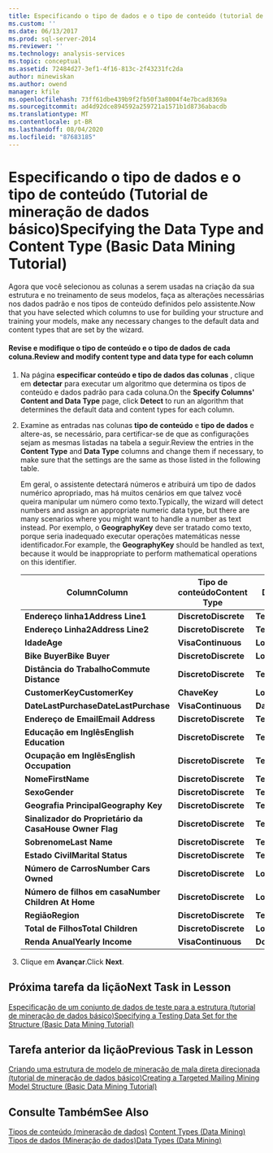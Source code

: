 ```yaml
---
title: Especificando o tipo de dados e o tipo de conteúdo (tutorial de mineração de dados básico) | Microsoft Docs
ms.custom: ''
ms.date: 06/13/2017
ms.prod: sql-server-2014
ms.reviewer: ''
ms.technology: analysis-services
ms.topic: conceptual
ms.assetid: 72484d27-3ef1-4f16-813c-2f43231fc2da
author: minewiskan
ms.author: owend
manager: kfile
ms.openlocfilehash: 73ff61dbe439b9f2fb50f3a8004f4e7bcad8369a
ms.sourcegitcommit: ad4d92dce894592a259721a1571b1d8736abacdb
ms.translationtype: MT
ms.contentlocale: pt-BR
ms.lasthandoff: 08/04/2020
ms.locfileid: "87683185"
---
```

# <a name="specifying-the-data-type-and-content-type-basic-data-mining-tutorial"></a><span data-ttu-id="8e5ac-102">Especificando o tipo de dados e o tipo de conteúdo (Tutorial de mineração de dados básico)</span><span class="sxs-lookup"><span data-stu-id="8e5ac-102">Specifying the Data Type and Content Type (Basic Data Mining Tutorial)</span></span>
  <span data-ttu-id="8e5ac-103">Agora que você selecionou as colunas a serem usadas na criação da sua estrutura e no treinamento de seus modelos, faça as alterações necessárias nos dados padrão e nos tipos de conteúdo definidos pelo assistente.</span><span class="sxs-lookup"><span data-stu-id="8e5ac-103">Now that you have selected which columns to use for building your structure and training your models, make any necessary changes to the default data and content types that are set by the wizard.</span></span>  
  
#### <a name="review-and-modify-content-type-and-data-type-for-each-column"></a><span data-ttu-id="8e5ac-104">Revise e modifique o tipo de conteúdo e o tipo de dados de cada coluna.</span><span class="sxs-lookup"><span data-stu-id="8e5ac-104">Review and modify content type and data type for each column</span></span>  
  
1.  <span data-ttu-id="8e5ac-105">Na página **especificar conteúdo e tipo de dados das colunas** , clique em **detectar** para executar um algoritmo que determina os tipos de conteúdo e dados padrão para cada coluna.</span><span class="sxs-lookup"><span data-stu-id="8e5ac-105">On the **Specify Columns' Content and Data Type** page, click **Detect** to run an algorithm that determines the default data and content types for each column.</span></span>  
  
2.  <span data-ttu-id="8e5ac-106">Examine as entradas nas colunas **tipo de conteúdo** e **tipo de dados** e altere-as, se necessário, para certificar-se de que as configurações sejam as mesmas listadas na tabela a seguir.</span><span class="sxs-lookup"><span data-stu-id="8e5ac-106">Review the entries in the **Content Type** and **Data Type** columns and change them if necessary, to make sure that the settings are the same as those listed in the following table.</span></span>  
  
     <span data-ttu-id="8e5ac-107">Em geral, o assistente detectará números e atribuirá um tipo de dados numérico apropriado, mas há muitos cenários em que talvez você queira manipular um número como texto.</span><span class="sxs-lookup"><span data-stu-id="8e5ac-107">Typically, the wizard will detect numbers and assign an appropriate numeric data type, but there are many scenarios where you might want to handle a number as text instead.</span></span> <span data-ttu-id="8e5ac-108">Por exemplo, o **GeographyKey** deve ser tratado como texto, porque seria inadequado executar operações matemáticas nesse identificador.</span><span class="sxs-lookup"><span data-stu-id="8e5ac-108">For example, the **GeographyKey** should be handled as text, because it would be inappropriate to perform mathematical operations on this identifier.</span></span>  
  
    |<span data-ttu-id="8e5ac-109">Column</span><span class="sxs-lookup"><span data-stu-id="8e5ac-109">Column</span></span>|<span data-ttu-id="8e5ac-110">Tipo de conteúdo</span><span class="sxs-lookup"><span data-stu-id="8e5ac-110">Content Type</span></span>|<span data-ttu-id="8e5ac-111">Tipo de Dados</span><span class="sxs-lookup"><span data-stu-id="8e5ac-111">Data Type</span></span>|  
    |------------|------------------|---------------|  
    |<span data-ttu-id="8e5ac-112">**Endereço linha1**</span><span class="sxs-lookup"><span data-stu-id="8e5ac-112">**Address Line1**</span></span>|<span data-ttu-id="8e5ac-113">**Discreto**</span><span class="sxs-lookup"><span data-stu-id="8e5ac-113">**Discrete**</span></span>|<span data-ttu-id="8e5ac-114">**Texto**</span><span class="sxs-lookup"><span data-stu-id="8e5ac-114">**Text**</span></span>|  
    |<span data-ttu-id="8e5ac-115">**Endereço Linha2**</span><span class="sxs-lookup"><span data-stu-id="8e5ac-115">**Address Line2**</span></span>|<span data-ttu-id="8e5ac-116">**Discreto**</span><span class="sxs-lookup"><span data-stu-id="8e5ac-116">**Discrete**</span></span>|<span data-ttu-id="8e5ac-117">**Texto**</span><span class="sxs-lookup"><span data-stu-id="8e5ac-117">**Text**</span></span>|  
    |<span data-ttu-id="8e5ac-118">**Idade**</span><span class="sxs-lookup"><span data-stu-id="8e5ac-118">**Age**</span></span>|<span data-ttu-id="8e5ac-119">**Visa**</span><span class="sxs-lookup"><span data-stu-id="8e5ac-119">**Continuous**</span></span>|<span data-ttu-id="8e5ac-120">**Long**</span><span class="sxs-lookup"><span data-stu-id="8e5ac-120">**Long**</span></span>|  
    |<span data-ttu-id="8e5ac-121">**Bike Buyer**</span><span class="sxs-lookup"><span data-stu-id="8e5ac-121">**Bike Buyer**</span></span>|<span data-ttu-id="8e5ac-122">**Discreto**</span><span class="sxs-lookup"><span data-stu-id="8e5ac-122">**Discrete**</span></span>|<span data-ttu-id="8e5ac-123">**Long**</span><span class="sxs-lookup"><span data-stu-id="8e5ac-123">**Long**</span></span>|  
    |<span data-ttu-id="8e5ac-124">**Distância do Trabalho**</span><span class="sxs-lookup"><span data-stu-id="8e5ac-124">**Commute Distance**</span></span>|<span data-ttu-id="8e5ac-125">**Discreto**</span><span class="sxs-lookup"><span data-stu-id="8e5ac-125">**Discrete**</span></span>|<span data-ttu-id="8e5ac-126">**Texto**</span><span class="sxs-lookup"><span data-stu-id="8e5ac-126">**Text**</span></span>|  
    |<span data-ttu-id="8e5ac-127">**CustomerKey**</span><span class="sxs-lookup"><span data-stu-id="8e5ac-127">**CustomerKey**</span></span>|<span data-ttu-id="8e5ac-128">**Chave**</span><span class="sxs-lookup"><span data-stu-id="8e5ac-128">**Key**</span></span>|<span data-ttu-id="8e5ac-129">**Long**</span><span class="sxs-lookup"><span data-stu-id="8e5ac-129">**Long**</span></span>|  
    |<span data-ttu-id="8e5ac-130">**DateLastPurchase**</span><span class="sxs-lookup"><span data-stu-id="8e5ac-130">**DateLastPurchase**</span></span>|<span data-ttu-id="8e5ac-131">**Visa**</span><span class="sxs-lookup"><span data-stu-id="8e5ac-131">**Continuous**</span></span>|<span data-ttu-id="8e5ac-132">**Data**</span><span class="sxs-lookup"><span data-stu-id="8e5ac-132">**Date**</span></span>|  
    |<span data-ttu-id="8e5ac-133">**Endereço de Email**</span><span class="sxs-lookup"><span data-stu-id="8e5ac-133">**Email Address**</span></span>|<span data-ttu-id="8e5ac-134">**Discreto**</span><span class="sxs-lookup"><span data-stu-id="8e5ac-134">**Discrete**</span></span>|<span data-ttu-id="8e5ac-135">**Texto**</span><span class="sxs-lookup"><span data-stu-id="8e5ac-135">**Text**</span></span>|  
    |<span data-ttu-id="8e5ac-136">**Educação em Inglês**</span><span class="sxs-lookup"><span data-stu-id="8e5ac-136">**English Education**</span></span>|<span data-ttu-id="8e5ac-137">**Discreto**</span><span class="sxs-lookup"><span data-stu-id="8e5ac-137">**Discrete**</span></span>|<span data-ttu-id="8e5ac-138">**Texto**</span><span class="sxs-lookup"><span data-stu-id="8e5ac-138">**Text**</span></span>|  
    |<span data-ttu-id="8e5ac-139">**Ocupação em Inglês**</span><span class="sxs-lookup"><span data-stu-id="8e5ac-139">**English Occupation**</span></span>|<span data-ttu-id="8e5ac-140">**Discreto**</span><span class="sxs-lookup"><span data-stu-id="8e5ac-140">**Discrete**</span></span>|<span data-ttu-id="8e5ac-141">**Texto**</span><span class="sxs-lookup"><span data-stu-id="8e5ac-141">**Text**</span></span>|  
    |<span data-ttu-id="8e5ac-142">**Nome**</span><span class="sxs-lookup"><span data-stu-id="8e5ac-142">**FirstName**</span></span>|<span data-ttu-id="8e5ac-143">**Discreto**</span><span class="sxs-lookup"><span data-stu-id="8e5ac-143">**Discrete**</span></span>|<span data-ttu-id="8e5ac-144">**Texto**</span><span class="sxs-lookup"><span data-stu-id="8e5ac-144">**Text**</span></span>|  
    |<span data-ttu-id="8e5ac-145">**Sexo**</span><span class="sxs-lookup"><span data-stu-id="8e5ac-145">**Gender**</span></span>|<span data-ttu-id="8e5ac-146">**Discreto**</span><span class="sxs-lookup"><span data-stu-id="8e5ac-146">**Discrete**</span></span>|<span data-ttu-id="8e5ac-147">**Texto**</span><span class="sxs-lookup"><span data-stu-id="8e5ac-147">**Text**</span></span>|  
    |<span data-ttu-id="8e5ac-148">**Geografia Principal**</span><span class="sxs-lookup"><span data-stu-id="8e5ac-148">**Geography Key**</span></span>|<span data-ttu-id="8e5ac-149">**Discreto**</span><span class="sxs-lookup"><span data-stu-id="8e5ac-149">**Discrete**</span></span>|<span data-ttu-id="8e5ac-150">**Texto**</span><span class="sxs-lookup"><span data-stu-id="8e5ac-150">**Text**</span></span>|  
    |<span data-ttu-id="8e5ac-151">**Sinalizador do Proprietário da Casa**</span><span class="sxs-lookup"><span data-stu-id="8e5ac-151">**House Owner Flag**</span></span>|<span data-ttu-id="8e5ac-152">**Discreto**</span><span class="sxs-lookup"><span data-stu-id="8e5ac-152">**Discrete**</span></span>|<span data-ttu-id="8e5ac-153">**Texto**</span><span class="sxs-lookup"><span data-stu-id="8e5ac-153">**Text**</span></span>|  
    |<span data-ttu-id="8e5ac-154">**Sobrenome**</span><span class="sxs-lookup"><span data-stu-id="8e5ac-154">**Last Name**</span></span>|<span data-ttu-id="8e5ac-155">**Discreto**</span><span class="sxs-lookup"><span data-stu-id="8e5ac-155">**Discrete**</span></span>|<span data-ttu-id="8e5ac-156">**Texto**</span><span class="sxs-lookup"><span data-stu-id="8e5ac-156">**Text**</span></span>|  
    |<span data-ttu-id="8e5ac-157">**Estado Civil**</span><span class="sxs-lookup"><span data-stu-id="8e5ac-157">**Marital Status**</span></span>|<span data-ttu-id="8e5ac-158">**Discreto**</span><span class="sxs-lookup"><span data-stu-id="8e5ac-158">**Discrete**</span></span>|<span data-ttu-id="8e5ac-159">**Texto**</span><span class="sxs-lookup"><span data-stu-id="8e5ac-159">**Text**</span></span>|  
    |<span data-ttu-id="8e5ac-160">**Número de Carros**</span><span class="sxs-lookup"><span data-stu-id="8e5ac-160">**Number Cars Owned**</span></span>|<span data-ttu-id="8e5ac-161">**Discreto**</span><span class="sxs-lookup"><span data-stu-id="8e5ac-161">**Discrete**</span></span>|<span data-ttu-id="8e5ac-162">**Long**</span><span class="sxs-lookup"><span data-stu-id="8e5ac-162">**Long**</span></span>|  
    |<span data-ttu-id="8e5ac-163">**Número de filhos em casa**</span><span class="sxs-lookup"><span data-stu-id="8e5ac-163">**Number Children At Home**</span></span>|<span data-ttu-id="8e5ac-164">**Discreto**</span><span class="sxs-lookup"><span data-stu-id="8e5ac-164">**Discrete**</span></span>|<span data-ttu-id="8e5ac-165">**Long**</span><span class="sxs-lookup"><span data-stu-id="8e5ac-165">**Long**</span></span>|  
    |<span data-ttu-id="8e5ac-166">**Região**</span><span class="sxs-lookup"><span data-stu-id="8e5ac-166">**Region**</span></span>|<span data-ttu-id="8e5ac-167">**Discreto**</span><span class="sxs-lookup"><span data-stu-id="8e5ac-167">**Discrete**</span></span>|<span data-ttu-id="8e5ac-168">**Texto**</span><span class="sxs-lookup"><span data-stu-id="8e5ac-168">**Text**</span></span>|  
    |<span data-ttu-id="8e5ac-169">**Total de Filhos**</span><span class="sxs-lookup"><span data-stu-id="8e5ac-169">**Total Children**</span></span>|<span data-ttu-id="8e5ac-170">**Discreto**</span><span class="sxs-lookup"><span data-stu-id="8e5ac-170">**Discrete**</span></span>|<span data-ttu-id="8e5ac-171">**Long**</span><span class="sxs-lookup"><span data-stu-id="8e5ac-171">**Long**</span></span>|  
    |<span data-ttu-id="8e5ac-172">**Renda Anual**</span><span class="sxs-lookup"><span data-stu-id="8e5ac-172">**Yearly Income**</span></span>|<span data-ttu-id="8e5ac-173">**Visa**</span><span class="sxs-lookup"><span data-stu-id="8e5ac-173">**Continuous**</span></span>|<span data-ttu-id="8e5ac-174">**Double**</span><span class="sxs-lookup"><span data-stu-id="8e5ac-174">**Double**</span></span>|  
  
3.  <span data-ttu-id="8e5ac-175">Clique em **Avançar**.</span><span class="sxs-lookup"><span data-stu-id="8e5ac-175">Click **Next**.</span></span>  
  
## <a name="next-task-in-lesson"></a><span data-ttu-id="8e5ac-176">Próxima tarefa da lição</span><span class="sxs-lookup"><span data-stu-id="8e5ac-176">Next Task in Lesson</span></span>  
 [<span data-ttu-id="8e5ac-177">Especificação de um conjunto de dados de teste para a estrutura &#40;tutorial de mineração de dados básico&#41;</span><span class="sxs-lookup"><span data-stu-id="8e5ac-177">Specifying a Testing Data Set for the Structure &#40;Basic Data Mining Tutorial&#41;</span></span>](../../2014/tutorials/specifying-a-testing-data-set-for-the-structure-basic-data-mining-tutorial.md)  
  
## <a name="previous-task-in-lesson"></a><span data-ttu-id="8e5ac-178">Tarefa anterior da lição</span><span class="sxs-lookup"><span data-stu-id="8e5ac-178">Previous Task in Lesson</span></span>  
 [<span data-ttu-id="8e5ac-179">Criando uma estrutura de modelo de mineração de mala direta direcionada &#40;tutorial de mineração de dados básico&#41;</span><span class="sxs-lookup"><span data-stu-id="8e5ac-179">Creating a Targeted Mailing Mining Model Structure &#40;Basic Data Mining Tutorial&#41;</span></span>](../../2014/tutorials/creating-a-targeted-mailing-mining-model-structure-basic-data-mining-tutorial.md)  
  
## <a name="see-also"></a><span data-ttu-id="8e5ac-180">Consulte Também</span><span class="sxs-lookup"><span data-stu-id="8e5ac-180">See Also</span></span>  
 <span data-ttu-id="8e5ac-181">[Tipos de conteúdo &#40;mineração de dados&#41;](../../2014/analysis-services/data-mining/content-types-data-mining.md) </span><span class="sxs-lookup"><span data-stu-id="8e5ac-181">[Content Types &#40;Data Mining&#41;](../../2014/analysis-services/data-mining/content-types-data-mining.md) </span></span>  
 [<span data-ttu-id="8e5ac-182">Tipos de dados &#40;Mineração de dados&#41;</span><span class="sxs-lookup"><span data-stu-id="8e5ac-182">Data Types &#40;Data Mining&#41;</span></span>](../../2014/analysis-services/data-mining/data-types-data-mining.md)  
  
  
